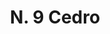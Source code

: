 ---
title: "N. 9 Cedro"
permalink: "/edition/plant009/"
plant-name: "N. 9"
plant-number: "009"
plant-xml: "/assets/xml/plant009.xml"
plant-img1: "/assets/img/plant009_verso.jpg"
plant-img2: "/assets/img/plant009.jpg"
plant-title: "N. 9 Cedro"
plant-wfo-link: "http://www.worldfloraonline.org/taxon/wfo-0000355658"
plant-kew-link: ""
plant-taxon-content: "I. Juniperus Oxycedrus L. II. J. macrocarpa S. et S."
layout: single-xml
---